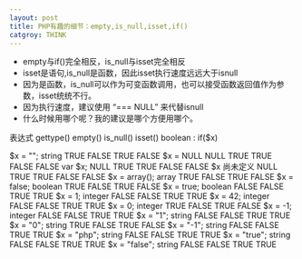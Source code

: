 ```yaml
---
layout: post
title: PHP有趣的细节：empty,is_null,isset,if()
catgroy: THINK
---
```

* empty与if()完全相反，is_null与isset完全相反
* isset是语句,is_null是函数，因此isset执行速度远远大于isnull
* 因为是函数，is_null可以作为可变函数调用，也可以接受函数返回值作为参数，isset统统不行。
* 因为执行速度，建议使用 “=== NULL” 来代替isnull
* 什么时候用哪个呢？我的建议是哪个方便用哪个。

表达式             gettype()        empty()        is_null()        isset()        boolean : if($x)

$x = "";            string         TRUE            FALSE           TRUE        FALSE
$x = NULL             NULL         TRUE            TRUE              FALSE       FALSE
var $x;             NULL           TRUE            TRUE              FALSE       FALSE
$x 尚未定义           NULL            TRUE            TRUE            FALSE     FALSE
$x = array();    array              TRUE            FALSE            TRUE        FALSE
$x = false;       boolean          TRUE             FALSE            TRUE        FALSE
$x = true;        boolean          FALSE            FALSE           TRUE        TRUE
$x = 1;         integer            FALSE            FALSE           TRUE        TRUE
$x = 42;        integer            FALSE           FALSE            TRUE        TRUE
$x = 0;         integer           TRUE              FALSE            TRUE        FALSE
$x = -1;        integer            FALSE            FALSE             TRUE        TRUE
$x = "1";       string               FALSE            FALSE            TRUE        TRUE
$x = "0";       string               TRUE              FALSE          TRUE        FALSE
$x = "-1";     string               FALSE            FALSE          TRUE        TRUE
$x = "php";   string               FALSE            FALSE           TRUE        TRUE
$x = "true";   string               FALSE            FALSE           TRUE        TRUE
$x = "false"; string               FALSE            FALSE           TRUE        TRUE